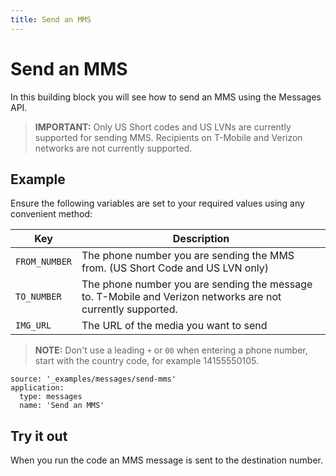 ```yaml
---
title: Send an MMS
---
```


# Send an MMS

In this building block you will see how to send an MMS using the Messages API.

> **IMPORTANT:** Only US Short codes and US LVNs are currently supported for sending MMS. Recipients on T-Mobile and Verizon networks are not currently supported.

## Example

Ensure the following variables are set to your required values using any convenient method:

| Key           | Description                                                                                                 |
| ------------- | ----------------------------------------------------------------------------------------------------------- |
| `FROM_NUMBER` | The phone number you are sending the MMS from. (US Short Code and US LVN only)                              |
| `TO_NUMBER`   | The phone number you are sending the message to. T-Mobile and Verizon networks are not currently supported. |
| `IMG_URL`     | The URL of the media you want to send                                                                       |

> **NOTE:** Don't use a leading `+` or `00` when entering a phone number, start with the country code, for example 14155550105.

```building_blocks
source: '_examples/messages/send-mms'
application:
  type: messages
  name: 'Send an MMS'
```

## Try it out

When you run the code an MMS message is sent to the destination number.